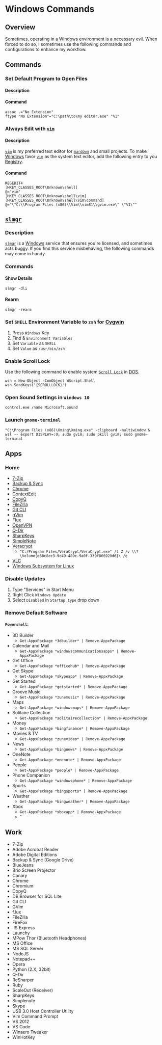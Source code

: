 # Windows Commands

## Overview
Sometimes, operating in a [Windows](https://en.wikipedia.org/wiki/Microsoft_Windows) environment is a necessary evil. When forced to do so, I sometimes use the following commands and configurations to enhance my workflow.

## Commands

### Set Default Program to Open Files

#### Description

#### Command
```dos
assoc .="No Extension"
ftype "No Extension"="C:\path\to\my editor.exe" "%1"
```

### Always Edit with [`vim`](https://www.vim.org/)

#### Description
[`vim`](https://www.vim.org/) is my preferred text editor for [`mardown`](https://daringfireball.net/projects/markdown/) and small projects. To make [Windows](https://en.wikipedia.org/wiki/Microsoft_Windows) favor [`vim`](https://www.vim.org/) as the system text editor, add the following entry to you [Registry](https://en.wikipedia.org/wiki/Windows_Registry).

#### Command
```dos
REGEDIT4
[HKEY_CLASSES_ROOT\Unknown\shell]
@="vim"
[HKEY_CLASSES_ROOT\Unknown\shell\vim]
[HKEY_CLASSES_ROOT\Unknown\shell\vim\command]
@="\"C:\\Program Files (x86)\\Vim\\vim81\\gvim.exe\" \"%1\""
```

## [`slmgr`](https://docs.microsoft.com/en-us/windows/deployment/volume-activation/activate-using-key-management-service-vamt)

### Description
[`slmgr`](https://docs.microsoft.com/en-us/windows/deployment/volume-activation/activate-using-key-management-service-vamt) is a [Windows](https://en.wikipedia.org/wiki/Microsoft_Windows) service that ensures you're licensed, and sometimes acts buggy. If you find this service misbehaving, the following commands may come in handy.

### Commands

#### Show Details

```dos
slmgr -dli
```

#### Rearm

```dos
slmgr -rearm
```

### Set `SHELL` Environment Variable to `zsh` for [Cygwin](https://www.cygwin.com/)

1. Press `Windows` Key
2. Find & `Environment Variables`
3. Set `Variable` as `SHELL`
5. Set `Value` as `/usr/bin/zsh`

### Enable Scroll Lock
Use the following command to enable system [`Scroll Lock`](https://en.wikipedia.org/wiki/Scroll_Loc://en.wikipedia.org/wiki/Scroll_Lock) in [DOS](https://en.wikipedia.org/wiki/DOS).

```dos
wsh = New-Object -ComObject WScript.Shell
wsh.SendKeys('{SCROLLLOCK}')
```

### Open Sound Settings in `Windows 10`
```dos
control.exe /name Microsoft.Sound
```

### Launch `gnome-terminal`
```dos
"C:\Program Files (x86)\Xming\Xming.exe" -clipboard -multiwindow &
wsl -- export DISPLAY=:0; sudo gvim; sudo pkill gvim; sudo gnome-terminal
```

## Apps

### Home
- [7-Zip](https://sourceforge.net/projects/sevenzip/)
- [Backup & Sync](https://www.google.com/drive/download/)
- [Chrome](https://www.google.com/chrome/)
- [ContextEdit](https://www.softpedia.com/get/System/OS-Enhancements/ContextEdit.shtml)
- [CopyQ](https://sourceforge.net/projects/copyq/files/latest/download)
- [FileZilla](https://filezilla-project.org/download.php?platform=win64)
- [Git CLI](https://git-scm.com/download/win)
- [gVim](https://www.vim.org/download.php)
- [Flux](https://justgetflux.com/)
- [OpenVPN](https://openvpn.net/)
- [Q-Dir](https://www.techspot.com/downloads/6482-q-dir.html)
- [SharpKeys](https://www.randyrants.com/category/sharpkeys/)
- [SimpleNote](https://simplenote.com/category/windows/)
- [Veracrypt](https://www.veracrypt.fr/en/Downloads.html)
  - `"C:/Program Files/VeraCrypt/VeraCrypt.exe" /l Z /v \\?\Volume{e68c8ec3-9c49-489c-9a0f-339f866920d6}\ /q`
- [VLC](https://www.videolan.org/vlc/download-windows.html)
- [Windows Subsystem for Linux](https://docs.microsoft.com/en-us/windows/wsl/install-manual)

### Disable Updates
1. Type "Services" in Start Menu
2. Right Click `Windows Update`
3. Select `Disabled` in `Startup type` drop down

### Remove Default Software
#### `Powershell`:
* 3D Builder 
  - `Get-AppxPackage *3dbuilder* | Remove-AppxPackage`
* Calendar and Mail 
  - `Get-AppxPackage *windowscommunicationsapps* | Remove-AppxPackage`
* Get Office 
  - `Get-AppxPackage *officehub* | Remove-AppxPackage`
* Get Skype
  - `Get-AppxPackage *skypeapp* | Remove-AppxPackage`
* Get Started
  - `Get-AppxPackage *getstarted* | Remove-AppxPackage`
* Groove Music 
  - `Get-AppxPackage *zunemusic* | Remove-AppxPackage`
* Maps 
  - `Get-AppxPackage *windowsmaps* | Remove-AppxPackage`
* Solitaire Collection 
  - `Get-AppxPackage *solitairecollection* | Remove-AppxPackage`
* Money 
  - `Get-AppxPackage *bingfinance* | Remove-AppxPackage`
* Movies & TV
  - `Get-AppxPackage *zunevideo* | Remove-AppxPackage`
* News 
  - `Get-AppxPackage *bingnews* | Remove-AppxPackage`
* OneNote 
  - `Get-AppxPackage *onenote* | Remove-AppxPackage`
* People 
  - `Get-AppxPackage *people* | Remove-AppxPackage`
* Phone Companion 
  - `Get-AppxPackage *windowsphone* | Remove-AppxPackage`
* Sports 
  - `Get-AppxPackage *bingsports* | Remove-AppxPackage`
* Weather
  - `Get-AppxPackage *bingweather* | Remove-AppxPackage`
* Xbox 
  - `Get-AppxPackage *xboxapp* | Remove-AppxPackage`
  - ``

## Work
* 7-Zip
* Adobe Acrobat Reader
* Adobe Digital Editions
* Backup & Sync (Google Drive)
* BlueJeans
* Brio Screen Projector
* Canary
* Chrome
* Chromium
* CopyQ
* DB Browser for SQL Lite
* Git CLI
* GVim
* f.lux
* FileZilla
* FireFox
* IIS Express
* Launchy
* MPow Thor (Bluetooth Headphones)
* MS Office
* MS SQL Server
* NodeJS
* Notepad++
* Opera
* Python (2.X, 32bit)
* Q-Dir
* ReSharper
* Ruby
* ScaleOut (Receiver)
* SharpKeys
* Simplenote
* Skype
* USB 3.0 Host Controller Utility
* Vim Command Prompt
* VS 2012
* VS Code
* Winaero Tweaker
* WinHotKey


